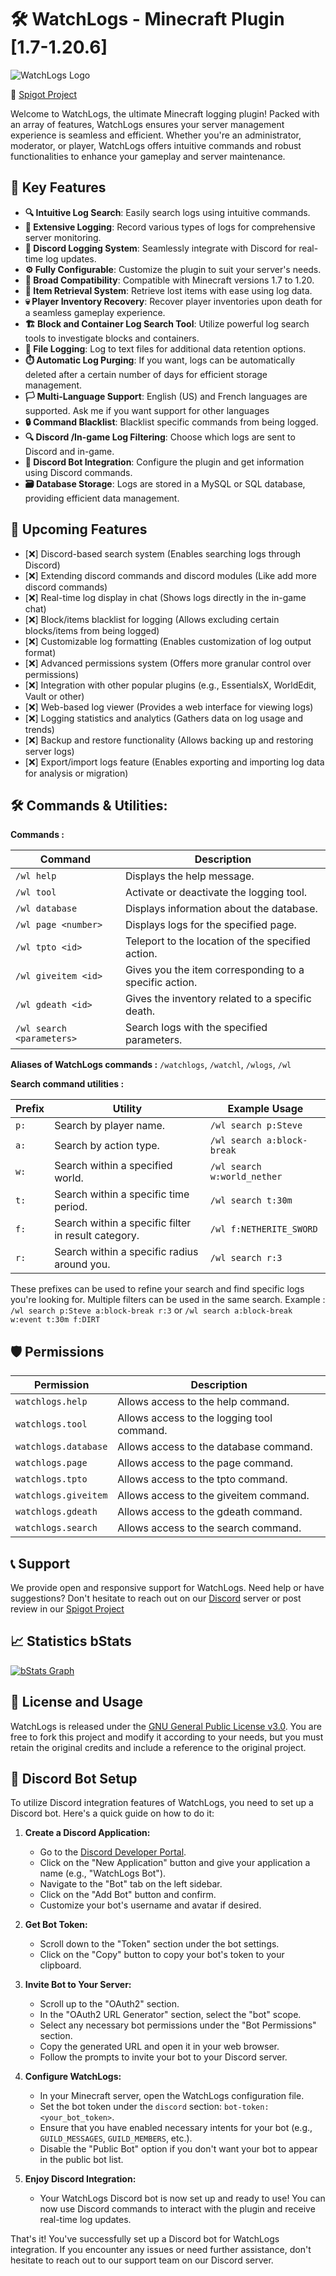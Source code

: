 # 🛠️ WatchLogs - Minecraft Plugin [1.7-1.20.6]

![WatchLogs Logo](https://cdn.discordapp.com/attachments/1149061127414755470/1247908456728363018/image_2024-06-05_1506039501.png?ex=6661bcd1&is=66606b51&hm=bb316dedd7fc2ee487e822d92551eb4eab8cd181df80ac6f3a0deb33d737a5c8&)

🔗 [Spigot Project](https://www.spigotmc.org/resources/⚙%EF%B8%8F-watchlogs-⚙%EF%B8%8F-ultimate-all-in-one-log-solution-1-7-1-20-6.117128/)

Welcome to WatchLogs, the ultimate Minecraft logging plugin! Packed with an array of features, WatchLogs ensures your server management experience is seamless and efficient. Whether you're an administrator, moderator, or player, WatchLogs offers intuitive commands and robust functionalities to enhance your gameplay and server maintenance.

## 🌟 Key Features

- **🔍 Intuitive Log Search**: Easily search logs using intuitive commands.
- **📝 Extensive Logging**: Record various types of logs for comprehensive server monitoring.
- **📡 Discord Logging System**: Seamlessly integrate with Discord for real-time log updates.
- **⚙️ Fully Configurable**: Customize the plugin to suit your server's needs.
- **🔗 Broad Compatibility**: Compatible with Minecraft versions 1.7 to 1.20.
- **🎒 Item Retrieval System**: Retrieve lost items with ease using log data.
- **💀 Player Inventory Recovery**: Recover player inventories upon death for a seamless gameplay experience.
- **🏗️ Block and Container Log Search Tool**: Utilize powerful log search tools to investigate blocks and containers.
- **📁 File Logging**: Log to text files for additional data retention options.
- **⏱️ Automatic Log Purging**: If you want, logs can be automatically deleted after a certain number of days for efficient storage management.
- **🏳️ Multi-Language Support**: English (US) and French languages are supported. Ask me if you want support for other languages
- **🔒 Command Blacklist**: Blacklist specific commands from being logged.
- **🔍 Discord /In-game Log Filtering**: Choose which logs are sent to Discord and in-game.
- **🤖 Discord Bot Integration**: Configure the plugin and get information using Discord commands.
- **🗃️ Database Storage**: Logs are stored in a MySQL or SQL database, providing efficient data management.

## 🚀 Upcoming Features

- [❌] Discord-based search system (Enables searching logs through Discord)
- [❌] Extending discord commands and discord modules (Like add more discord commands)
- [❌] Real-time log display in chat (Shows logs directly in the in-game chat)
- [❌] Block/items blacklist for logging (Allows excluding certain blocks/items from being logged)
- [❌] Customizable log formatting (Enables customization of log output format)
- [❌] Advanced permissions system (Offers more granular control over permissions)
- [❌] Integration with other popular plugins (e.g., EssentialsX, WorldEdit, Vault or other)
- [❌] Web-based log viewer (Provides a web interface for viewing logs)
- [❌] Logging statistics and analytics (Gathers data on log usage and trends)
- [❌] Backup and restore functionality (Allows backing up and restoring server logs)
- [❌] Export/import logs feature (Enables exporting and importing log data for analysis or migration)

## 🛠️ Commands & Utilities:

**Commands :**

| Command              | Description                                       |
|----------------------|---------------------------------------------------|
| `/wl help`           | Displays the help message.                        |
| `/wl tool`           | Activate or deactivate the logging tool.         |
| `/wl database`       | Displays information about the database.         |
| `/wl page <number>`  | Displays logs for the specified page.            |
| `/wl tpto <id>`      | Teleport to the location of the specified action.|
| `/wl giveitem <id>`  | Gives you the item corresponding to a specific action.|
| `/wl gdeath <id>`    | Gives the inventory related to a specific death.|
| `/wl search <parameters>` | Search logs with the specified parameters.   |

**Aliases of WatchLogs commands :** `/watchlogs`, `/watchl`, `/wlogs`, `/wl`

**Search command utilities :**

| Prefix | Utility                           | Example Usage                |
|--------|-----------------------------------|------------------------------|
| `p:`   | Search by player name.           | `/wl search p:Steve`         |
| `a:`   | Search by action type.           | `/wl search a:block-break`   |
| `w:`   | Search within a specified world. | `/wl search w:world_nether`  |
| `t:`   | Search within a specific time period. | `/wl search t:30m`       |
| `f:`   | Search within a specific filter in result category. | `/wl f:NETHERITE_SWORD` |
| `r:`   | Search within a specific radius around you. | `/wl search r:3`       |

These prefixes can be used to refine your search and find specific logs you're looking for. Multiple filters can be used in the same search. Example : `/wl search p:Steve a:block-break r:3` or `/wl search a:block-break w:event t:30m f:DIRT`


## 🛡️ Permissions

| Permission          | Description                                    |
|---------------------|------------------------------------------------|
| `watchlogs.help`    | Allows access to the help command.             |
| `watchlogs.tool`    | Allows access to the logging tool command.     |
| `watchlogs.database`| Allows access to the database command.         |
| `watchlogs.page`    | Allows access to the page command.             |
| `watchlogs.tpto`    | Allows access to the tpto command.             |
| `watchlogs.giveitem`| Allows access to the giveitem command.         |
| `watchlogs.gdeath`  | Allows access to the gdeath command.           |
| `watchlogs.search`  | Allows access to the search command.           |

## 📞 Support

We provide open and responsive support for WatchLogs. Need help or have suggestions? Don't hesitate to reach out on our [Discord](https://discord.gg/ZSgYCDs3Zw) server or post review in our [Spigot Project](https://www.spigotmc.org/resources/⚙%EF%B8%8F-watchlogs-⚙%EF%B8%8F-ultimate-all-in-one-log-solution-1-7-1-20-6.117128/)

## 📈 Statistics bStats

[![bStats Graph](https://bstats.org/signatures/bukkit/WatchLogs.svg)](https://bstats.org/plugin/bukkit/WatchLogs)

## 📜 License and Usage

WatchLogs is released under the [GNU General Public License v3.0](https://www.gnu.org/licenses/gpl-3.0.html). You are free to fork this project and modify it according to your needs, but you must retain the original credits and include a reference to the original project.

## 🤖 Discord Bot Setup

To utilize Discord integration features of WatchLogs, you need to set up a Discord bot. Here's a quick guide on how to do it:

1. **Create a Discord Application:**
   - Go to the [Discord Developer Portal](https://discord.com/developers/applications).
   - Click on the "New Application" button and give your application a name (e.g., "WatchLogs Bot").
   - Navigate to the "Bot" tab on the left sidebar.
   - Click on the "Add Bot" button and confirm.
   - Customize your bot's username and avatar if desired.

2. **Get Bot Token:**
   - Scroll down to the "Token" section under the bot settings.
   - Click on the "Copy" button to copy your bot's token to your clipboard.

3. **Invite Bot to Your Server:**
   - Scroll up to the "OAuth2" section.
   - In the "OAuth2 URL Generator" section, select the "bot" scope.
   - Select any necessary bot permissions under the "Bot Permissions" section.
   - Copy the generated URL and open it in your web browser.
   - Follow the prompts to invite your bot to your Discord server.

4. **Configure WatchLogs:**
   - In your Minecraft server, open the WatchLogs configuration file.
   - Set the bot token under the `discord` section: `bot-token: <your_bot_token>`.
   - Ensure that you have enabled necessary intents for your bot (e.g., `GUILD_MESSAGES`, `GUILD_MEMBERS`, etc.).
   - Disable the "Public Bot" option if you don't want your bot to appear in the public bot list.

5. **Enjoy Discord Integration:**
   - Your WatchLogs Discord bot is now set up and ready to use! You can now use Discord commands to interact with the plugin and receive real-time log updates.

That's it! You've successfully set up a Discord bot for WatchLogs integration. If you encounter any issues or need further assistance, don't hesitate to reach out to our support team on our Discord server.
